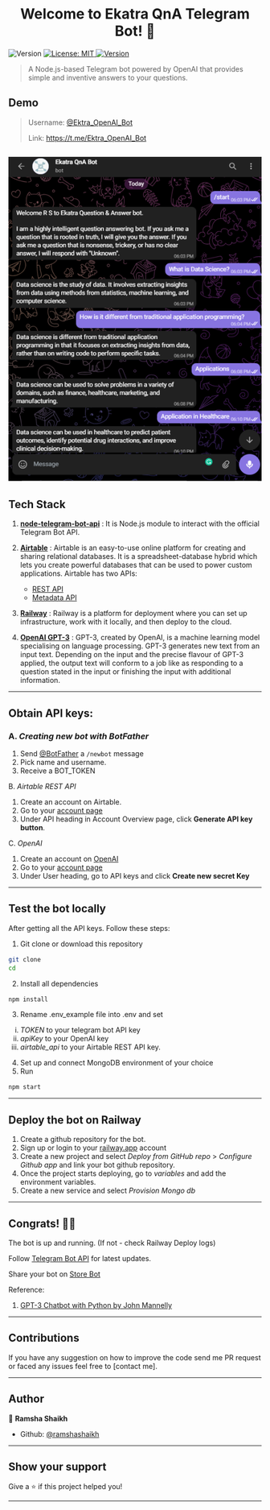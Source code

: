 <h1 align="center">Welcome to Ekatra QnA Telegram Bot! 👋</h1>
<p>
  <img alt="Version" src="https://img.shields.io/badge/version-1.0-blue.svg?cacheSeconds=2592000" />
  <a href="#" target="_blank">
    <img alt="License: MIT" src="https://img.shields.io/badge/License-ISC-yellow.svg" />
    <a href="https://www.npmjs.com/package/openai" target="_blank">
    <img alt="Version" src="https://img.shields.io/npm/v/openai.svg">
  </a>
  </a>
</p>

> A Node.js-based Telegram bot powered by OpenAI that provides simple and inventive answers to your questions.

## Demo
> Username: [@Ektra_OpenAI_Bot](https://t.me/Ektra_OpenAI_Bot)
>
> Link: https://t.me/Ektra_OpenAI_Bot

![This is an image](./bot_output.png)
---
## Tech Stack
1. [**node-telegram-bot-api**](https://github.com/yagop/node-telegram-bot-api) : It is Node.js module to interact with the official Telegram Bot API.

2. [**Airtable**](https://support.airtable.com/hc/en-us) :  Airtable is an easy-to-use online platform for creating and sharing relational databases.
It is a spreadsheet-database hybrid which lets you create powerful databases that can be used to power custom applications.
Airtable has two APIs:
    * [REST API](https://support.airtable.com/hc/en-us/sections/360009623014-API)
    * [Metadata API](https://airtable.com/api/meta)
    

3. [**Railway**](https://railway.app/) : Railway is a platform for deployment where you can set up infrastructure, work with it locally, and then deploy to the cloud.

4. [**OpenAI GPT-3**](https://beta.openai.com/examples) : GPT-3, created by OpenAI, is a machine learning model specialising on language processing. GPT-3 generates new text from an input text. Depending on the input and the precise flavour of GPT-3 applied, the output text will conform to a job like as responding to a question stated in the input or finishing the input with additional information.
---
## Obtain API keys:

### A. _Creating new bot with BotFather_
1. Send [@BotFather](https://t.me/botfather) a `/newbot` message
2.	Pick name and username.
3.	Receive a BOT_TOKEN

B. *Airtable REST API*
1. Create an account on Airtable.
2. Go to your [account page](https://airtable.com/account)
3. Under API heading in Account Overview page, click **Generate API key button**.

C. *OpenAI*
1. Create an account on [OpenAI](https://beta.openai.com/signup/)
2. Go to your [account page](https://beta.openai.com/account)
3. Under User heading, go to API keys and click **Create new secret Key** 
---
## Test the bot locally
After getting all the API keys. Follow these steps:

1. Git clone or download this repository
  ```sh
  git clone 
  cd 
  ```
2. Install all dependencies
```sh
npm install
```
3. Rename .env_example file into .env and set 
 <ol type="i">
      <li> <i>TOKEN</i> to your telegram bot API key</li>
      <li> <i> apiKey</i> to your OpenAI key</li>
      <li> <i>airtable_api</i> to your Airtable REST API key.</li>
  </ol>

4. Set up and connect MongoDB environment of your choice
4. Run 

```sh
npm start
```
---
## Deploy the bot on Railway

1. Create a github repository for the bot.
2. Sign up or login to your [railway.app](https://railway.app/) account
3. Create a new project and select *Deploy from GitHub repo* > *Configure Github app* and link your bot github repository.
4. Once the project starts deploying, go to *variables* and add the environment variables.
5. Create a new service and select *Provision Mongo db*

---
## Congrats! 🤖🎉

The bot is up and running. 
(If not - check Railway Deploy logs)

Follow [Telegram Bot API](https://core.telegram.org/bots/api) for latest updates.

Share your bot on [Store Bot](https://storebot.me/)

Reference:
1. [GPT-3 Chatbot with Python by John Mannelly](https://jman4190.medium.com/how-to-build-a-gpt-3-chatbot-with-python-7b83e55805e6)
---
## Contributions
If you have any suggestion on how to improve the code send me PR request or faced any issues feel free to [contact me].


---

## Author

👤 **Ramsha Shaikh**

* Github: [@ramshashaikh](https://github.com/ramshashaikh)
----

## Show your support

Give a ⭐️ if this project helped you!

***